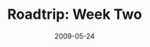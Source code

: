 ---
layout: media
category: media
title: "Roadtrip: Week Two"
date: 2009-05-24
description: "Steven and David set off in search of a story about reconciliation."
video: "http://s3.amazonaws.com/crossroads-media/other-media/video/Roadtrip2.mp4"
video-poster: "http://s3.amazonaws.com/crossroads-media/images/Roadtrip2-still.jpg"
---